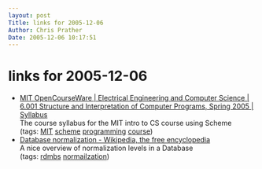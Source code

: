 ```yaml
---
layout: post
Title: links for 2005-12-06  
Author: Chris Prather
Date: 2005-12-06 10:17:51
---
```


# links for 2005-12-06
<ul class="delicious">
	<li>
		<div class="delicious-link"><a href="http://ocw.mit.edu/OcwWeb/Electrical-Engineering-and-Computer-Science/6-001Spring-2005/Syllabus/index.htm">MIT OpenCourseWare | Electrical Engineering and Computer Science | 6.001 Structure and Interpretation of Computer Programs, Spring 2005 | Syllabus</a></div>
		<div class="delicious-extended">The course syllabus for the MIT intro to CS course using Scheme</div>
		<div class="delicious-tags">(tags: <a href="http://del.icio.us/perigrin/MIT">MIT</a> <a href="http://del.icio.us/perigrin/scheme">scheme</a> <a href="http://del.icio.us/perigrin/programming">programming</a> <a href="http://del.icio.us/perigrin/course">course</a>)</div>
	</li>
	<li>
		<div class="delicious-link"><a href="http://en.wikipedia.org/wiki/Redundancy_(databases)">Database normalization - Wikipedia, the free encyclopedia</a></div>
		<div class="delicious-extended">A nice overview of normalization levels in a Database</div>
		<div class="delicious-tags">(tags: <a href="http://del.icio.us/perigrin/rdmbs">rdmbs</a> <a href="http://del.icio.us/perigrin/normailzation">normailzation</a>)</div>
	</li>
</ul>

